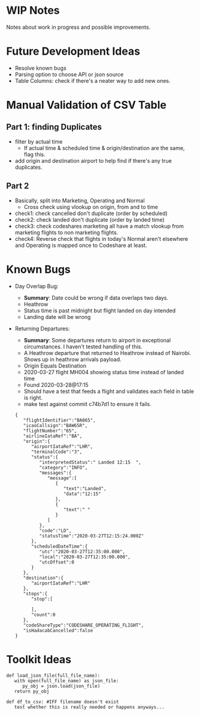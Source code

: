 # WIP Notes
Notes about work in progress and possible improvements.

# Future Development Ideas
* Resolve known bugs
* Parsing option to choose API or json source
* Table Columns: check if there's a neater way to add new ones.

# Manual Validation of CSV Table
## Part 1: finding Duplicates
* filter by actual time
    * If actual time & scheduled time & origin/destination are the same, flag this.
* add origin and destination airport to help find if there's any true duplicates.

## Part 2
* Basically, split into Marketing, Operating and Normal
    * Cross check using vlookup on origin, from and to time
* check1: check cancelled don't duplicate (order by scheduled)
* check2: check landed don't duplicate (order by landed time)
* check3: check codeshares marketing all have a match vlookup from marketing flights to non marketing flights.
* check4: Reverse check that flights in today's Normal aren't elsewhere and Operating is mapped once to Codeshare at least.

# Known Bugs
*  Day Overlap Bug: 
    * **Summary**: Date could be wrong if data overlaps two days.
    * Heathrow
    * Status time is past midnight but flight landed on day intended
    * Landing date will be wrong

* Returning Departures:
    * **Summary**: Some departures return to airport in exceptional circumstances. I haven't tested handling of this.
    * A Heathrow departure that returned to Heathrow instead of Nairobi. Shows up in heathrow arrivals payload.
    * Origin Equals Destination
    * 2020-03-27 flight MH004 showing status time instead of landed time
    * Found 2020-03-28@17:15
    * Should have a test that feeds a flight and validates each field in table is right.
    * make test against commit c74b7d1 to ensure it fails.
   
   ```
   {
      "flightIdentifier":"BA065",
      "icaoCallsign":"BAW65R",
      "flightNumber":"65",
      "airlineIataRef":"BA",
      "origin":{
         "airportIataRef":"LHR",
         "terminalCode":"3",
         "status":{
            "interpretedStatus":" Landed 12:15  ",
            "category":"INFO",
            "messages":{
               "message":[
                  {
                     "text":"Landed",
                     "data":"12:15"
                  },
                  {
                     "text":" "
                  }
               ]
            },
            "code":"LD",
            "statusTime":"2020-03-27T12:15:24.000Z"
         },
         "scheduledDateTime":{
            "utc":"2020-03-27T12:35:00.000",
            "local":"2020-03-27T12:35:00.000",
            "utcOffset":0
         }
      },
      "destination":{
         "airportIataRef":"LHR"
      },
      "stops":{
         "stop":[

         ],
         "count":0
      },
      "codeShareType":"CODESHARE_OPERATING_FLIGHT",
      "isHadacabCancelled":false
   }
   ```
# Toolkit Ideas
```
def load_json_file(full_file_name):
   with open(full_file_name) as json_file:
      py_obj = json.load(json_file)
   return py_obj
```
```
def df_to_csv: #IFF filename doesn't exist
   test whether this is really needed or happens anyways...
```